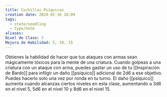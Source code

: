 ```yaml
---
title: Cuchillas Psíquicas
creation date: 2024-02-16 18:09
tags:
  - state/seedling
  - type/note
aliases: 
Nivel de Clase: 3
Mejora de Habilidad: 5, 10, 15
---
```

Obtienes la habilidad de hacer que tus ataques con armas sean mágicamente tóxicos para la mente de una criatura.
Cuando golpeas a una criatura con un ataque con arma, puedes gastar un uso de tu [[Inspiración de Bardo]] para infligir un daño [[psíquico]] adicional de 2d6 a ese objetivo. Puedes hacerlo solo una vez por ronda en tu turno.
El daño [[psíquico]] aumenta cuando alcanzas ciertos niveles en esta clase, aumentando a 3d6 en el
nivel 5, 5d6 en el nivel 10 y 8d6 en el nivel 15.

